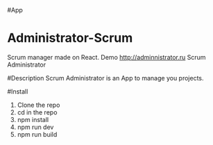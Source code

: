 #App
# Administrator-Scrum
Scrum manager made on React. Demo http://adminnistrator.ru
Scrum Administrator


#Description
Scrum Administrator is an App to manage you projects.


#Install

1. Clone the repo
2. cd in the repo 
3. npm install 
4. npm run dev
5. npm run build
